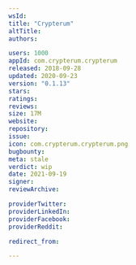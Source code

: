 ```yaml
---
wsId: 
title: "Crypterum"
altTitle: 
authors:

users: 1000
appId: com.crypterum.crypterum
released: 2018-09-28
updated: 2020-09-23
version: "0.1.13"
stars: 
ratings: 
reviews: 
size: 17M
website: 
repository: 
issue: 
icon: com.crypterum.crypterum.png
bugbounty: 
meta: stale
verdict: wip
date: 2021-09-19
signer: 
reviewArchive:

providerTwitter: 
providerLinkedIn: 
providerFacebook: 
providerReddit: 

redirect_from:

---
```


